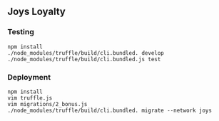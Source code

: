 ## Joys Loyalty

### Testing
```
npm install
./node_modules/truffle/build/cli.bundled. develop
./node_modules/truffle/build/cli.bundled.js test
```

### Deployment
```
npm install
vim truffle.js
vim migrations/2_bonus.js
./node_modules/truffle/build/cli.bundled. migrate --network joys
```